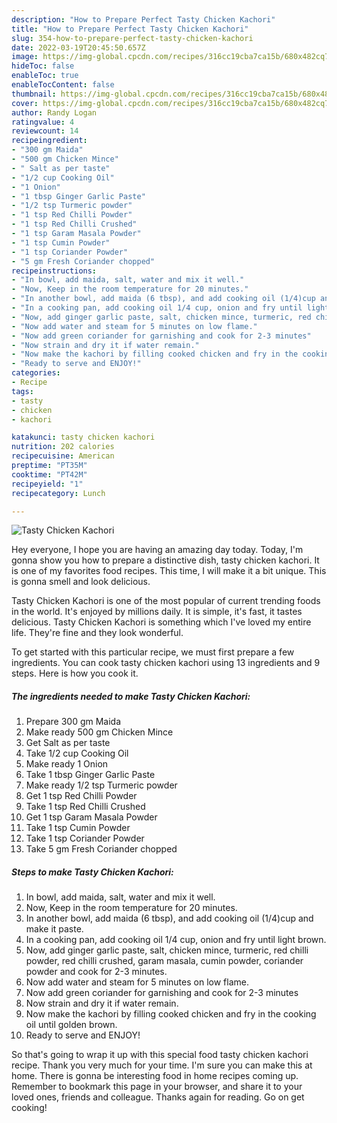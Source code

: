 ```yaml
---
description: "How to Prepare Perfect Tasty Chicken Kachori"
title: "How to Prepare Perfect Tasty Chicken Kachori"
slug: 354-how-to-prepare-perfect-tasty-chicken-kachori
date: 2022-03-19T20:45:50.657Z
image: https://img-global.cpcdn.com/recipes/316cc19cba7ca15b/680x482cq70/tasty-chicken-kachori-recipe-main-photo.jpg
hideToc: false
enableToc: true
enableTocContent: false
thumbnail: https://img-global.cpcdn.com/recipes/316cc19cba7ca15b/680x482cq70/tasty-chicken-kachori-recipe-main-photo.jpg
cover: https://img-global.cpcdn.com/recipes/316cc19cba7ca15b/680x482cq70/tasty-chicken-kachori-recipe-main-photo.jpg
author: Randy Logan
ratingvalue: 4
reviewcount: 14
recipeingredient:
- "300 gm Maida"
- "500 gm Chicken Mince"
- " Salt as per taste"
- "1/2 cup Cooking Oil"
- "1 Onion"
- "1 tbsp Ginger Garlic Paste"
- "1/2 tsp Turmeric powder"
- "1 tsp Red Chilli Powder"
- "1 tsp Red Chilli Crushed"
- "1 tsp Garam Masala Powder"
- "1 tsp Cumin Powder"
- "1 tsp Coriander Powder"
- "5 gm Fresh Coriander chopped"
recipeinstructions:
- "In bowl, add maida, salt, water and mix it well."
- "Now, Keep in the room temperature for 20 minutes."
- "In another bowl, add maida (6 tbsp), and add cooking oil (1/4)cup and make it paste."
- "In a cooking pan, add cooking oil 1/4 cup, onion and fry until light brown."
- "Now, add ginger garlic paste, salt, chicken mince, turmeric, red chilli powder, red chilli crushed, garam masala, cumin powder, coriander powder and cook for 2-3 minutes."
- "Now add water and steam for 5 minutes on low flame."
- "Now add green coriander for garnishing and cook for 2-3 minutes"
- "Now strain and dry it if water remain."
- "Now make the kachori by filling cooked chicken and fry in the cooking oil until golden brown."
- "Ready to serve and ENJOY!"
categories:
- Recipe
tags:
- tasty
- chicken
- kachori

katakunci: tasty chicken kachori 
nutrition: 202 calories
recipecuisine: American
preptime: "PT35M"
cooktime: "PT42M"
recipeyield: "1"
recipecategory: Lunch

---
```



![Tasty Chicken Kachori](https://img-global.cpcdn.com/recipes/316cc19cba7ca15b/680x482cq70/tasty-chicken-kachori-recipe-main-photo.jpg)

Hey everyone, I hope you are having an amazing day today. Today, I'm gonna show you how to prepare a distinctive dish, tasty chicken kachori. It is one of my favorites food recipes. This time, I will make it a bit unique. This is gonna smell and look delicious.



Tasty Chicken Kachori is one of the most popular of current trending foods in the world. It's enjoyed by millions daily. It is simple, it's fast, it tastes delicious. Tasty Chicken Kachori is something which I've loved my entire life. They're fine and they look wonderful.


To get started with this particular recipe, we must first prepare a few ingredients. You can cook tasty chicken kachori using 13 ingredients and 9 steps. Here is how you cook it.

<!--inarticleads1-->

##### The ingredients needed to make Tasty Chicken Kachori:

1. Prepare 300 gm Maida
1. Make ready 500 gm Chicken Mince
1. Get  Salt as per taste
1. Take 1/2 cup Cooking Oil
1. Make ready 1 Onion
1. Take 1 tbsp Ginger Garlic Paste
1. Make ready 1/2 tsp Turmeric powder
1. Get 1 tsp Red Chilli Powder
1. Take 1 tsp Red Chilli Crushed
1. Get 1 tsp Garam Masala Powder
1. Take 1 tsp Cumin Powder
1. Take 1 tsp Coriander Powder
1. Take 5 gm Fresh Coriander chopped




<!--inarticleads2-->

##### Steps to make Tasty Chicken Kachori:

1. In bowl, add maida, salt, water and mix it well.
1. Now, Keep in the room temperature for 20 minutes.
1. In another bowl, add maida (6 tbsp), and add cooking oil (1/4)cup and make it paste.
1. In a cooking pan, add cooking oil 1/4 cup, onion and fry until light brown.
1. Now, add ginger garlic paste, salt, chicken mince, turmeric, red chilli powder, red chilli crushed, garam masala, cumin powder, coriander powder and cook for 2-3 minutes.
1. Now add water and steam for 5 minutes on low flame.
1. Now add green coriander for garnishing and cook for 2-3 minutes
1. Now strain and dry it if water remain.
1. Now make the kachori by filling cooked chicken and fry in the cooking oil until golden brown.
1. Ready to serve and ENJOY!



So that's going to wrap it up with this special food tasty chicken kachori recipe. Thank you very much for your time. I'm sure you can make this at home. There is gonna be interesting food in home recipes coming up. Remember to bookmark this page in your browser, and share it to your loved ones, friends and colleague. Thanks again for reading. Go on get cooking!
